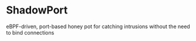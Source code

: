 # ShadowPort
eBPF-driven, port-based honey pot for catching intrusions without the need to bind connections
